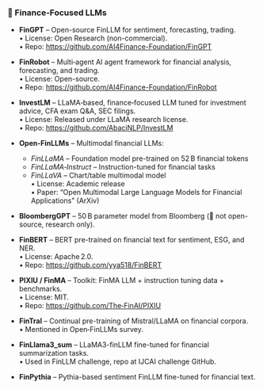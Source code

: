 ### 🏦 Finance‑Focused LLMs

- **FinGPT** – Open-source FinLLM for sentiment, forecasting, trading.  
  • License: Open Research (non-commercial).  
  • Repo: https://github.com/AI4Finance-Foundation/FinGPT  

- **FinRobot** – Multi‑agent AI agent framework for financial analysis, forecasting, and trading.  
  • License: Open-source.  
  • Repo: https://github.com/AI4Finance-Foundation/FinRobot  

- **InvestLM** – LLaMA‑based, finance‑focused LLM tuned for investment advice, CFA exam Q&A, SEC filings.  
  • License: Released under LLaMA research license.  
  • Repo: https://github.com/AbaciNLP/InvestLM  

- **Open‑FinLLMs** – Multimodal financial LLMs:
  - *FinLLaMA* – Foundation model pre-trained on 52 B financial tokens  
  - *FinLLaMA‑Instruct* – Instruction-tuned for financial tasks  
  - *FinLLaVA* – Chart/table multimodal model  
  • License: Academic release  
  • Paper: “Open Multimodal Large Language Models for Financial Applications” (ArXiv)

- **BloombergGPT** – 50 B parameter model from Bloomberg (📌 not open-source, research only).

- **FinBERT** – BERT pre-trained on financial text for sentiment, ESG, and NER.  
  • License: Apache 2.0.  
  • Repo: https://github.com/yya518/FinBERT  

- **PIXIU / FinMA** – Toolkit: FinMA LLM + instruction tuning data + benchmarks.  
  • License: MIT.  
  • Repo: https://github.com/The‑FinAI/PIXIU  

- **FinTral** – Continual pre-training of Mistral/LLaMA on financial corpora.  
  • Mentioned in Open‑FinLLMs survey.  

- **FinLlama3_sum** – LLaMA3-finLLM fine-tuned for financial summarization tasks.  
  • Used in FinLLM challenge, repo at IJCAI challenge GitHub.  

- **FinPythia** – Pythia-based sentiment FinLLM fine-tuned for financial text.  
